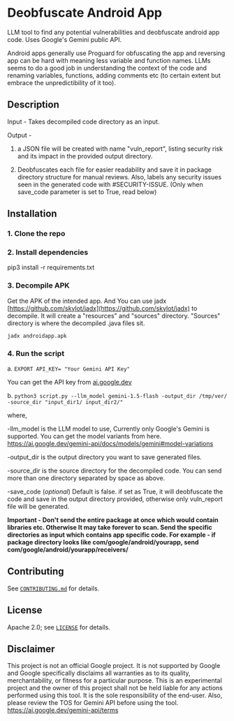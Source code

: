 # Deobfuscate Android App

LLM tool to find any potential vulnerabilities and deobfuscate android app code. Uses Google's Gemini public API. 

Android apps generally use Proguard for obfuscating the app and reversing app can be hard with meaning less variable and function names. LLMs seems to do a good job in understanding the context of the code and renaming variables, functions, adding comments etc (to certain extent but embrace the unpredictibility of it too).

## Description

Input - Takes decompiled code directory as an input.

Output -

1) a JSON file will be created with name "vuln_report", listing security risk and its impact in the provided output directory.

2) Deobfuscates each file for easier readability and save it in package directory structure for manual reviews. Also, labels any security issues seen in the generated code with #SECURITY-ISSUE. (Only when save_code parameter is set to True, read below)

## Installation

### 1. Clone the repo

### 2. Install dependencies 

pip3 install -r requirements.txt

### 3. Decompile APK

Get the APK of the intended app. And You can use jadx [https://github.com/skylot/jadx](https://github.com/skylot/jadx) to decompile.
It will create a "resources" and "sources" directory. "Sources" directory is where the decompiled .java files sit.

`jadx androidapp.apk`

### 4. Run the script 

a. `EXPORT API_KEY= "Your Gemini API Key"`

You can get the API key from [ai.google.dev](https://ai.google.dev/)

b. `python3 script.py --llm_model gemini-1.5-flash -output_dir /tmp/ver/ -source_dir "input_dir1/ input_dir2/"`

where, 

-llm_model is the LLM model to use, Currently only Google's Gemini is supported. You can get the model variants from here. https://ai.google.dev/gemini-api/docs/models/gemini#model-variations

-output_dir is the output directory you want to save generated files.

-source_dir is the source directory for the decompiled code. You can send more than one directory separated by space as above.

-save_code (_optional_) Default is false. if set as True, it will deobfuscate the code and save in the output directory provided, otherwise only vuln_report file will be generated.

**Important - Don't send the entire package at once which would contain libraries etc. Otherwise It may take forever to scan. Send the specific directories as input which contains app specific code. For example - if package directory looks like com/google/android/yourapp, send com/google/android/yourapp/receivers/**

## Contributing

See [`CONTRIBUTING.md`](docs/CONTRIBUTING.md) for details.

## License

Apache 2.0; see [`LICENSE`](LICENSE) for details.

## Disclaimer

This project is not an official Google project. It is not supported by
Google and Google specifically disclaims all warranties as to its quality,
merchantability, or fitness for a particular purpose. 
This is an experimental project and the owner of this project shall not be held liable for any actions performed using this tool. It is the sole responsibility of the end-user.
Also, please review the TOS for Gemini API before using the tool. https://ai.google.dev/gemini-api/terms
